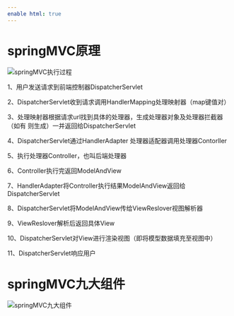 ```yaml
---
enable html: true
---
```

# **springMVC原理**

![springMVC执行过程]($resource/springMVC.jpg)

1、用户发送请求到前端控制器DispatcherServlet

2、DispatcherServlet收到请求调用HandlerMapping处理映射器（map键值对）

3、处理映射器根据请求url找到具体的处理器，生成处理器对象及处理器拦截器（如有 则生成）一并返回给DispatcherServlet

4、DispatcherServlet通过HandlerAdapter 处理器适配器调用处理器Contorller

5、执行处理器Controller，也叫后端处理器

6、Controller执行完返回ModelAndView

7、HandlerAdapter将Controller执行结果ModelAndView返回给DispatcherServlet

8、DispatcherServlet将ModelAndView传给ViewReslover视图解析器

9、ViewReslover解析后返回具体View

10、DispatcherServlet对View进行渲染视图（即将模型数据填充至视图中）

11、DispatcherServlet响应用户

# springMVC九大组件
![springMVC九大组件]($resource/springMVC%E4%B9%9D%E5%A4%A7%E7%BB%84%E4%BB%B6.jpg)

